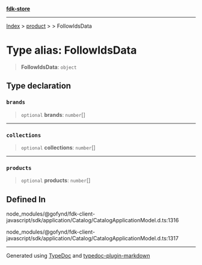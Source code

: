 [**fdk-store**](../../../README.md)
***

[Index](../../../API.md) > [product](../../README.md) > [<internal>](../README.md) > FollowIdsData

# Type alias: FollowIdsData

> **FollowIdsData**: `object`

## Type declaration

### `brands`

> `optional` **brands**: `number`[]

***

### `collections`

> `optional` **collections**: `number`[]

***

### `products`

> `optional` **products**: `number`[]

## Defined In

node\_modules/@gofynd/fdk-client-javascript/sdk/application/Catalog/CatalogApplicationModel.d.ts:1316

node\_modules/@gofynd/fdk-client-javascript/sdk/application/Catalog/CatalogApplicationModel.d.ts:1317

***
Generated using [TypeDoc](https://typedoc.org/) and [typedoc-plugin-markdown](https://www.npmjs.com/package/typedoc-plugin-markdown)
